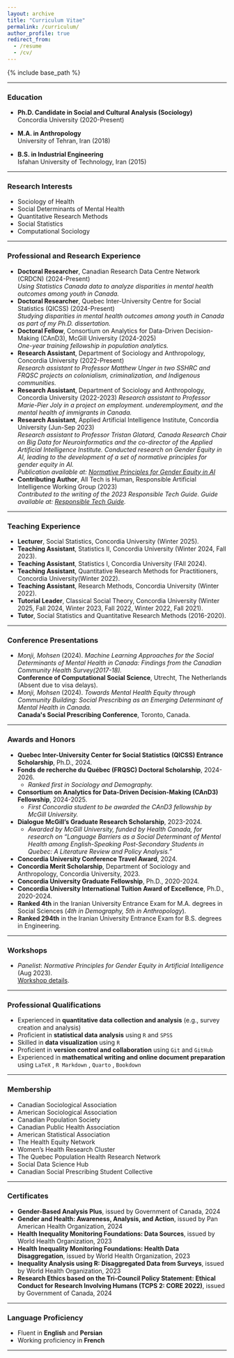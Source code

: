 ```yaml
---
layout: archive
title: "Curriculum Vitae"
permalink: /curriculum/
author_profile: true
redirect_from:
  - /resume
  - /cv/
---
```

{% include base_path %}


---

### Education
- **Ph.D. Candidate in Social and Cultural Analysis (Sociology)**  
  Concordia University (2020-Present)  
    
- **M.A. in Anthropology**  
  University of Tehran, Iran (2018)  
- **B.S. in Industrial Engineering**  
  Isfahan University of Technology, Iran (2015)  

---

### Research Interests
- Sociology of Health
- Social Determinants of Mental Health
- Quantitative Research Methods
- Social Statistics
- Computational Sociology

---

### Professional and Research Experience
- **Doctoral Researcher**, Canadian Research Data Centre Network (CRDCN) (2024-Present)  
  *Using Statistics Canada data to analyze disparities in mental health outcomes among youth in Canada.*
- **Doctoral Researcher**, Quebec Inter-University Centre for Social Statistics (QICSS) (2024-Present)  
  *Studying disparities in mental health outcomes among youth in Canada as part of my Ph.D. dissertation.*
- **Doctoral Fellow**, Consortium on Analytics for Data-Driven Decision-Making (CAnD3), McGill University (2024-2025)  
  *One-year training fellowship in population analytics.*
- **Research Assistant**, Department of Sociology and Anthropology, Concordia University (2022-Present)  
  *Research assistant to Professor Matthew Unger in two SSHRC and FRQSC projects on colonialism, criminalization, and Indigenous communities.*  
- **Research Assistant**, Department of Sociology and Anthropology, Concordia University (2022-2023)
  *Research assistant to Professor Marie-Pier Joly in a project on employment. underemployment, and the mental health of immigrants in Canada.*
- **Research Assistant**, Applied Artificial Intelligence Institute, Concordia University (Jun-Sep 2023)  
  *Research assistant to Professor Tristan Glatard, Canada Research Chair on Big Data for Neuroinformatics and the co-director of the Applied Artificial Intelligence Institute. Conducted research on Gender Equity in AI, leading to the development of a set of normative principles for gender equity in AI.*  
  *Publication available at: [Normative Principles for Gender Equity in AI](https://affectingmachines.net/)*
- **Contributing Author**, All Tech is Human, Responsible Artificial Intelligence Working Group (2023)  
  *Contributed to the writing of the 2023 Responsible Tech Guide.*
  *Guide available at: [Responsible Tech Guide](https://alltechishuman.org/responsible-tech-guide).*  

---

### Teaching Experience
- **Lecturer**, Social Statistics, Concordia University (Winter 2025).  
- **Teaching Assistant**, Statistics II, Concordia University (Winter 2024, Fall 2023).
- **Teaching Assistant**, Statistics I, Concordia University (FAll 2024).
- **Teaching Assistant**, Quantitative Research Methods for Practitioners, Concordia University(Winter 2022).
- **Teaching Assistant**, Research Methods, Concordia University (Winter 2022).  
- **Tutorial Leader**, Classical Social Theory, Concordia University (Winter 2025, Fall 2024, Winter 2023, Fall 2022, Winter 2022, Fall 2021).  
- **Tutor**, Social Statistics and Quantitative Research Methods (2016-2020).  

---

### Conference Presentations
- *Monji, Mohsen* (2024). *Machine Learning Approaches for the Social Determinants of Mental Health in Canada: Findings from the Canadian Community Health Survey(2017-18).*  
  **Conference of Computational Social Science**, Utrecht, The Netherlands (Absent due to visa delays).  
- *Monji, Mohsen* (2024). *Towards Mental Health Equity through Community Building: Social Prescribing as an Emerging Determinant of Mental Health in Canada.*  
  **Canada's Social Prescribing Conference**, Toronto, Canada.

---

### **Awards and Honors**
- **Quebec Inter-University Center for Social Statistics (QICSS) Entrance Scholarship**, Ph.D., 2024.  
- **Fonds de recherche du Québec (FRQSC) Doctoral Scholarship**, 2024-2026.  
  - *Ranked first in Sociology and Demography.*  
- **Consortium on Analytics for Data-Driven Decision-Making (CAnD3) Fellowship**, 2024-2025.  
  - *First Concordia student to be awarded the CAnD3 fellowship by McGill University.*  
- **Dialogue McGill’s Graduate Research Scholarship**, 2023-2024.  
  - *Awarded by McGill University, funded by Health Canada, for research on “Language Barriers as a Social Determinant of Mental Health among English-Speaking Post-Secondary Students in Quebec: A Literature Review and Policy Analysis.”*  
- **Concordia University Conference Travel Award**, 2024.  
- **Concordia Merit Scholarship**, Department of Sociology and Anthropology, Concordia University, 2023.  
- **Concordia University Graduate Fellowship**, Ph.D., 2020-2024.  
- **Concordia University International Tuition Award of Excellence**, Ph.D., 2020-2024.  
- **Ranked 4th** in the Iranian University Entrance Exam for M.A. degrees in Social Sciences (*4th in Demography, 5th in Anthropology*).
- **Ranked 294th** in the Iranian University Entrance Exam for B.S. degrees in Engineering.  

---

### Workshops
- *Panelist*: *Normative Principles for Gender Equity in Artificial Intelligence* (Aug 2023).  
  [Workshop details](https://www.concordia.ca/cuevents/offices/provost/fourth-space/programming/2023/08/22/affecting-machines.html).

 
---

### **Professional Qualifications**  
- Experienced in **quantitative data collection and analysis** (e.g., survey creation and analysis)  
- Proficient in **statistical data analysis** using `R` and `SPSS`  
- Skilled in **data visualization** using `R` 
- Proficient in **version control and collaboration** using `Git` and `GitHub`  
- Experienced in **mathematical writing and online document preparation** using `LaTeX` , `R Markdown` , `Quarto` , `Bookdown`

---

### **Membership**
- Canadian Sociological Association  
- American Sociological Association  
- Canadian Population Society  
- Canadian Public Health Association  
- American Statistical Association  
- The Health Equity Network  
- Women’s Health Research Cluster  
- The Quebec Population Health Research Network  
- Social Data Science Hub  
- Canadian Social Prescribing Student Collective  

---

### **Certificates**  
- **Gender-Based Analysis Plus**, issued by Government of Canada, 2024  
- **Gender and Health: Awareness, Analysis, and Action**, issued by Pan American Health Organization, 2024  
- **Health Inequality Monitoring Foundations: Data Sources**, issued by World Health Organization, 2023  
- **Health Inequality Monitoring Foundations: Health Data Disaggregation**, issued by World Health Organization, 2023  
- **Inequality Analysis using R: Disaggregated Data from Surveys**, issued by World Health Organization, 2023  
- **Research Ethics based on the Tri-Council Policy Statement: Ethical Conduct for Research Involving Humans (TCPS 2: CORE 2022)**, issued by Government of Canada, 2024  

---

### **Language Proficiency**  
- Fluent in **English** and **Persian**  
- Working proficiency in **French**  

---
